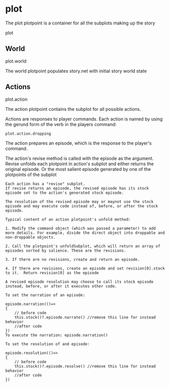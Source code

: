 # plot

The plot plotpoint is a container for all the subplots making up the story

plot

## World

plot.world

The world plotpoint populates story.net with initial story world state

## Actions

plot.action

The action plotpoint contains the subplot for all possible actions.

Actions are responses to player commands. Each action is named by using the gerund form of the verb in the players command:

	plot.action.dropping



The action prepares an episode, which is the response to the player's command.

The action's revise method is called with the episode as the argument.  Revise unfolds each plotpoint in action's subplot and either returns the original episode. Or the most salient episode generated by one of the plotpoints of the subplot



	Each action has a "revise" subplot.
	If revise returns an episode, the revised episode has its stock episode set to the action's generated stock episode.

	The resolution of the revised episode may or maynot use the stock episode and may execute code instead of, before, or after the stock episode.

	Typical content of an action plotpoint's unfold method:

	1. Modify the command object (which was passed a parameter) to add more details. For example, divide the direct object into droppable and non-droppable objects.

	2. Call the plotpoint's unfoldSubplot, which will return an array of episodes sorted by salience. These are the revisions.

	3. If there are no revisions, create and return an episode.

	4. If there are revisions, create an episode and set revision[0].stock to it.  Return revision[0] as the episode

	A revised episode resolution may choose to call its stock episode instead, before, or after it executes other code.

	To set the narration of an episode:

	episode.narration(()=>
	{
		// before code
		this.stock()?.episode.narrate() //remove this line for instead behavior
		//after code
	})
	To execute the narration: episode.narration()

	To set the resolution of and episode:

	episode.resolution(()=>
	{
		// before code
		this.stock()?.episode.resolve() //remove this line for instead behavior
		//after code
	})



